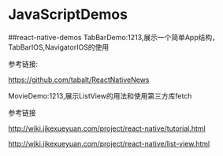# JavaScriptDemos
##react-native-demos
TabBarDemo:1213,展示一个简单App结构，TabBarIOS,NavigatorIOS的使用

参考链接:

https://github.com/tabalt/ReactNativeNews

MovieDemo:1213,展示ListView的用法和使用第三方库fetch

参考链接

http://wiki.jikexueyuan.com/project/react-native/tutorial.html

http://wiki.jikexueyuan.com/project/react-native/list-view.html 

